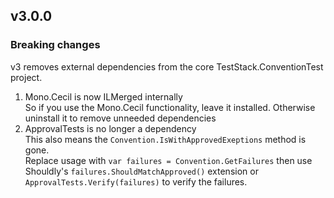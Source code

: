 ## v3.0.0
### Breaking changes
v3 removes external dependencies from the core TestStack.ConventionTest project. 

1. Mono.Cecil is now ILMerged internally  
So if you use the Mono.Cecil functionality, leave it installed. Otherwise uninstall it to remove unneeded dependencies
2. ApprovalTests is no longer a dependency  
This also means the `Convention.IsWithApprovedExeptions` method is gone.  
Replace usage with `var failures = Convention.GetFailures` then use Shouldly's `failures.ShouldMatchApproved()` extension or `ApprovalTests.Verify(failures)` to verify the failures.